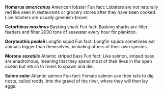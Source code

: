 **Homarus *americanus***
American lobster
Fun fact: Lobsters are not naturally red like seen in restaurants or grocery stores after they have been cooked. Live lobsters are usually greenish-brown.

**Cetorhinus *maximus***
Basking shark
Fun fact: Basking sharks are filter feeders and filter 2000 tons of seawater every hour for plankton.

**Doryteuthis *pealeii***
Longfin squid
Fun fact: Longfin squids sometimes eat animals bigger than themselves, including others of their own species.

**Morone *saxatilis***
Atlantic striped bass
Fun fact: Like salmon, striped bass are anadromous, meaning that they spend most of their lives in the open ocean but return to rivers to spawn and die.

**Salmo *salar***
Atlantic salmon
Fun fact: Female salmon use their tails to dig nests, called redds, into the gravel of the river, where they will then lay eggs.
